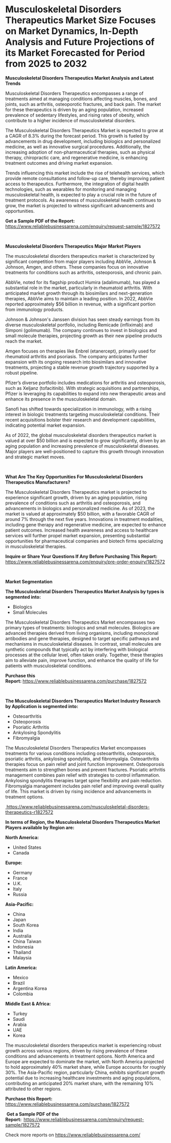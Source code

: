 <p><h1>Musculoskeletal Disorders Therapeutics Market Size Focuses on Market Dynamics, In-Depth Analysis and Future Projections of its Market Forecasted for Period from 2025 to 2032</h1></p><p><strong>Musculoskeletal Disorders Therapeutics Market Analysis and Latest Trends</strong></p>
<p><p>Musculoskeletal Disorders Therapeutics encompasses a range of treatments aimed at managing conditions affecting muscles, bones, and joints, such as arthritis, osteoporotic fractures, and back pain. The market for these therapeutics is driven by an aging population, increased prevalence of sedentary lifestyles, and rising rates of obesity, which contribute to a higher incidence of musculoskeletal disorders.</p><p>The Musculoskeletal Disorders Therapeutics Market is expected to grow at a CAGR of 8.3% during the forecast period. This growth is fueled by advancements in drug development, including biologics and personalized medicine, as well as innovative surgical procedures. Additionally, the increasing adoption of non-pharmaceutical therapies, such as physical therapy, chiropractic care, and regenerative medicine, is enhancing treatment outcomes and driving market expansion.</p><p>Trends influencing this market include the rise of telehealth services, which provide remote consultations and follow-up care, thereby improving patient access to therapeutics. Furthermore, the integration of digital health technologies, such as wearables for monitoring and managing musculoskeletal health, is expected to play a crucial role in the future of treatment protocols. As awareness of musculoskeletal health continues to grow, the market is projected to witness significant advancements and opportunities.</p></p>
<p><strong>Get a Sample PDF of the Report:&nbsp;</strong> <a href="https://www.reliablebusinessarena.com/enquiry/request-sample/1827572?utm_campaign=2882&utm_medium=2&utm_source=Github&utm_content=ia&utm_term=03032025&utm_id=musculoskeletal-disorders-therapeutics">https://www.reliablebusinessarena.com/enquiry/request-sample/1827572</a></p>
<p>&nbsp;</p>
<p><strong>Musculoskeletal Disorders Therapeutics Major Market Players</strong></p>
<p><p>The musculoskeletal disorders therapeutics market is characterized by significant competition from major players including AbbVie, Johnson & Johnson, Amgen, and others. These companies focus on innovative treatments for conditions such as arthritis, osteoporosis, and chronic pain.</p><p>AbbVie, noted for its flagship product Humira (adalimumab), has played a substantial role in the market, particularly in rheumatoid arthritis. With anticipated market growth through its biosimilars and next-generation therapies, AbbVie aims to maintain a leading position. In 2022, AbbVie reported approximately $56 billion in revenue, with a significant portion from immunology products.</p><p>Johnson & Johnson's Janssen division has seen steady earnings from its diverse musculoskeletal portfolio, including Remicade (infliximab) and Simponi (golimumab). The company continues to invest in biologics and small molecule therapies, projecting growth as their new pipeline products reach the market.</p><p>Amgen focuses on therapies like Enbrel (etanercept), primarily used for rheumatoid arthritis and psoriasis. The company anticipates further expansion with its ongoing research into biosimilars and innovative treatments, projecting a stable revenue growth trajectory supported by a robust pipeline.</p><p>Pfizer’s diverse portfolio includes medications for arthritis and osteoporosis, such as Xeljanz (tofacitinib). With strategic acquisitions and partnerships, Pfizer is leveraging its capabilities to expand into new therapeutic areas and enhance its presence in the musculoskeletal domain.</p><p>Sanofi has shifted towards specialization in immunology, with a rising interest in biologic treatments targeting musculoskeletal conditions. Their recent acquisitions bolster their research and development capabilities, indicating potential market expansion.</p><p>As of 2022, the global musculoskeletal disorders therapeutics market is valued at over $50 billion and is expected to grow significantly, driven by an aging population and increasing prevalence of musculoskeletal diseases. Major players are well-positioned to capture this growth through innovation and strategic market moves.</p></p>
<p>&nbsp;</p>
<p><strong>What Are The Key Opportunities For Musculoskeletal Disorders Therapeutics Manufacturers?</strong></p>
<p><p>The Musculoskeletal Disorders Therapeutics market is projected to experience significant growth, driven by an aging population, rising prevalence of conditions such as arthritis and osteoporosis, and advancements in biologics and personalized medicine. As of 2023, the market is valued at approximately $50 billion, with a favorable CAGR of around 7% through the next five years. Innovations in treatment modalities, including gene therapy and regenerative medicine, are expected to enhance patient outcomes. Increased health awareness and access to healthcare services will further propel market expansion, presenting substantial opportunities for pharmaceutical companies and biotech firms specializing in musculoskeletal therapies.</p></p>
<p><strong>Inquire or Share Your Questions If Any Before Purchasing This Report:</strong> <a href="https://www.reliablebusinessarena.com/enquiry/pre-order-enquiry/1827572?utm_campaign=2882&utm_medium=2&utm_source=Github&utm_content=ia&utm_term=03032025&utm_id=musculoskeletal-disorders-therapeutics">https://www.reliablebusinessarena.com/enquiry/pre-order-enquiry/1827572</a></p>
<p>&nbsp;</p>
<p><strong>Market Segmentation</strong></p>
<p><strong>The Musculoskeletal Disorders Therapeutics Market Analysis by types is segmented into:</strong></p>
<p><ul><li>Biologics</li><li>Small Molecules</li></ul></p>
<p><p>The Musculoskeletal Disorders Therapeutics Market encompasses two primary types of treatments: biologics and small molecules. Biologics are advanced therapies derived from living organisms, including monoclonal antibodies and gene therapies, designed to target specific pathways and mechanisms in musculoskeletal diseases. In contrast, small molecules are synthetic compounds that typically act by interfering with biological processes at the cellular level, often taken orally. Together, these therapies aim to alleviate pain, improve function, and enhance the quality of life for patients with musculoskeletal conditions.</p></p>
<p><strong>Purchase this Report:&nbsp;</strong><a href="https://www.reliablebusinessarena.com/purchase/1827572?utm_campaign=2882&utm_medium=2&utm_source=Github&utm_content=ia&utm_term=03032025&utm_id=musculoskeletal-disorders-therapeutics">https://www.reliablebusinessarena.com/purchase/1827572</a></p>
<p>&nbsp;</p>
<p><strong>The Musculoskeletal Disorders Therapeutics Market Industry Research by Application is segmented into:</strong></p>
<p><ul><li>Osteoarthritis</li><li>Osteoporosis</li><li>Psoriatic Arthritis</li><li>Ankylosing Spondylitis</li><li>Fibromyalgia</li></ul></p>
<p><p>The Musculoskeletal Disorders Therapeutics Market encompasses treatments for various conditions including osteoarthritis, osteoporosis, psoriatic arthritis, ankylosing spondylitis, and fibromyalgia. Osteoarthritis therapies focus on pain relief and joint function improvement. Osteoporosis treatments aim to strengthen bones and prevent fractures. Psoriatic arthritis management combines pain relief with strategies to control inflammation. Ankylosing spondylitis therapies target spine flexibility and pain reduction. Fibromyalgia management includes pain relief and improving overall quality of life. This market is driven by rising incidence and advancements in treatment options.</p></p>
<p><a href="https://www.reliablebusinessarena.com/musculoskeletal-disorders-therapeutics-r1827572?utm_campaign=2882&utm_medium=2&utm_source=Github&utm_content=ia&utm_term=03032025&utm_id=musculoskeletal-disorders-therapeutics">&nbsp;https://www.reliablebusinessarena.com/musculoskeletal-disorders-therapeutics-r1827572</a></p>
<p><strong>In terms of Region, the Musculoskeletal Disorders Therapeutics Market Players available by Region are:</strong></p>
<p>
    <p> <strong> North America: </strong>
        <ul>
            <li>United States</li>
            <li>Canada</li>
        </ul>
        </p> 
    <p> <strong> Europe: </strong>
        <ul>
            <li>Germany</li>
            <li>France</li>
            <li>U.K.</li>
            <li>Italy</li>
            <li>Russia</li>
        </ul>
        </p> 
    <p> <strong> Asia-Pacific: </strong>
        <ul>
            <li>China</li>
            <li>Japan</li>
            <li>South Korea</li>
            <li>India</li>
            <li>Australia</li>
            <li>China Taiwan</li>
            <li>Indonesia</li>
            <li>Thailand</li>
            <li>Malaysia</li>
        </ul>
        </p> 
    <p> <strong> Latin America: </strong>
        <ul>
            <li>Mexico</li>
            <li>Brazil</li>
            <li>Argentina Korea</li>
            <li>Colombia</li>
        </ul>
        </p> 
    <p> <strong> Middle East & Africa: </strong>
        <ul>
            <li>Turkey</li>
            <li>Saudi</li>
            <li>Arabia</li>
            <li>UAE</li>
            <li>Korea</li>
        </ul>
    </p>
    </p>
<p><p>The musculoskeletal disorders therapeutics market is experiencing robust growth across various regions, driven by rising prevalence of these conditions and advancements in treatment options. North America and Europe are expected to dominate the market, with North America projected to hold approximately 40% market share, while Europe accounts for roughly 30%. The Asia-Pacific region, particularly China, exhibits significant growth potential due to increasing healthcare investments and aging populations, contributing an anticipated 20% market share, with the remaining 10% attributed to other regions.</p></p>
<p><strong>Purchase this Report: </strong><a href="https://www.reliablebusinessarena.com/purchase/1827572?utm_campaign=2882&utm_medium=2&utm_source=Github&utm_content=ia&utm_term=03032025&utm_id=musculoskeletal-disorders-therapeutics">https://www.reliablebusinessarena.com/purchase/1827572</a></p>
<p>&nbsp;<strong>Get a Sample PDF of the Report:&nbsp;&nbsp;</strong><a href="https://www.reliablebusinessarena.com/enquiry/request-sample/1827572?utm_campaign=2882&utm_medium=2&utm_source=Github&utm_content=ia&utm_term=03032025&utm_id=musculoskeletal-disorders-therapeutics">https://www.reliablebusinessarena.com/enquiry/request-sample/1827572</a></p>
<p><strong></strong></p>
<p>Check more reports on <a href="https://www.reliablebusinessarena.com/?utm_campaign=2882&utm_medium=2&utm_source=Github&utm_content=ia&utm_term=03032025&utm_id=musculoskeletal-disorders-therapeutics">https://www.reliablebusinessarena.com/</a></p>
